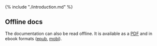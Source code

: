 {% include "./introduction.md" %}

## Offline docs

The documentation can also be read offline. It is available as a [PDF](aircloak-docs.pdf)
and in ebook formats ([epub](aircloak-docs.epub), [mobi](aircloak-docs.mobi)).
